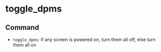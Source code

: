 # toggle_dpms

## Command

- `toggle_dpms`: if any screen is powered on, turn them all off, else turn them all on

